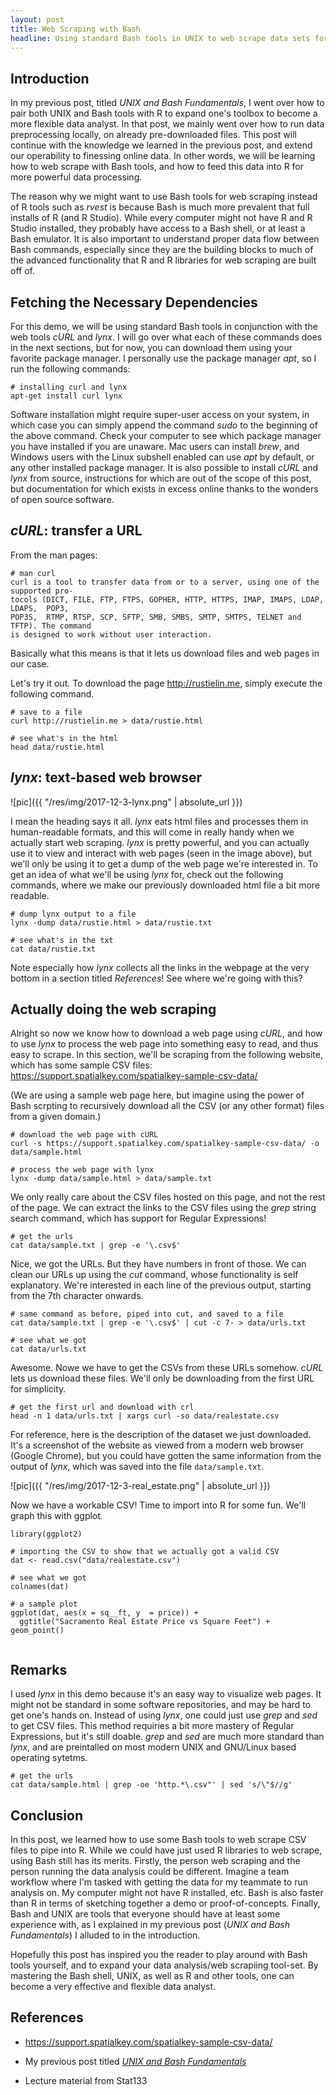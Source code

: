 ```yaml
---
layout: post
title: Web Scraping with Bash
headline: Using standard Bash tools in UNIX to web scrape data sets for analysis in R, an alternative to using packages such as rvest.
---
```


## Introduction

In my previous post, titled *UNIX and Bash Fundamentals*, I went over how to pair both UNIX and Bash tools with R to expand one's toolbox to become a more flexible data analyst. In that post, we mainly went over how to run data preprocessing locally, on already pre-downloaded files. This post will continue with the knowledge we learned in the previous post, and extend our operability to finessing online data. In other words, we will be learning how to web scrape with Bash tools, and how to feed this data into R for more powerful data processing. 

The reason why we might want to use Bash tools for web scraping instead of R tools such as *rvest* is because Bash is much more prevalent that full installs of R (and R Studio). While every computer might not have R and R Studio installed, they probably have access to a Bash shell, or at least a Bash emulator. It is also important to understand proper data flow between Bash commands, especially since they are the building blocks to much of the advanced functionality that R and R libraries for web scraping are built off of.

## Fetching the Necessary Dependencies

For this demo, we will be using standard Bash tools in conjunction with the web tools *cURL* and *lynx*. I will go over what each of these commands does in the next sections, but for now, you can download them using your favorite package manager. I personally use the package manager *apt*, so I run the following commands:

```{r, engine = 'bash', eval = FALSE}
# installing curl and lynx
apt-get install curl lynx
```

Software installation might require super-user access on your system, in which case you can simply append the command *sudo* to the beginning of the above command. Check your computer to see which package manager you have installed if you are unaware. Mac users can install *brew*, and Windows users with the Linux subshell enabled can use *apt* by default, or any other installed package manager. It is also possible to install *cURL* and *lynx* from source, instructions for which are out of the scope of this post, but documentation for which exists in excess online thanks to the wonders of open source software.

## *cURL*: transfer a URL

From the man pages:

```{r, engine = 'bash', eval = FALSE}
# man curl
curl is a tool to transfer data from or to a server, using one of the supported pro‐
tocols (DICT, FILE, FTP, FTPS, GOPHER, HTTP, HTTPS, IMAP, IMAPS, LDAP, LDAPS,  POP3,
POP3S,  RTMP, RTSP, SCP, SFTP, SMB, SMBS, SMTP, SMTPS, TELNET and TFTP). The command
is designed to work without user interaction.

```

Basically what this means is that it lets us download files and web pages in our case. 

Let's try it out. To download the page http://rustielin.me, simply execute the following command.

```{r, engine = 'bash'}
# save to a file
curl http://rustielin.me > data/rustie.html

# see what's in the html
head data/rustie.html

```
## *lynx*: text-based web browser

![pic]({{ "/res/img/2017-12-3-lynx.png" | absolute_url }})



I mean the heading says it all. *lynx* eats html files and processes them in human-readable formats, and this will come in really handy when we actually start web scraping. *lynx* is pretty powerful, and you can actually use it to view and interact with web pages (seen in the image above), but we'll only be using it to get a dump of the web page we're interested in. To get an idea of what we'll be using *lynx* for, check out the following commands, where we make our previously downloaded html file a bit more readable.

```{r, engine = 'bash'}
# dump lynx output to a file 
lynx -dump data/rustie.html > data/rustie.txt

# see what's in the txt
cat data/rustie.txt
```

Note especially how *lynx* collects all the links in the webpage at the very bottom in a section titled *References*! See where we're going with this?

## Actually doing the web scraping

Alright so now we know how to download a web page using *cURL*, and how to use *lynx* to process the web page into something easy to read, and thus easy to scrape. In this section, we'll be scraping from the following website, which has some sample CSV files: https://support.spatialkey.com/spatialkey-sample-csv-data/

(We are using a sample web page here, but imagine using the power of Bash scrpting to recursively download all the CSV (or any other format) files from a given domain.)

```{r, engine = 'bash'}
# download the web page with cURL
curl -s https://support.spatialkey.com/spatialkey-sample-csv-data/ -o data/sample.html

# process the web page with lynx
lynx -dump data/sample.html > data/sample.txt
```

We only really care about the CSV files hosted on this page, and not the rest of the page. We can extract the links to the CSV files using the *grep* string search command, which has support for Regular Expressions!

``` {r, engine = 'bash'}
# get the urls
cat data/sample.txt | grep -e '\.csv$'

```

Nice, we got the URLs. But they have numbers in front of those. We can clean our URLs up using the *cut* command, whose functionality is self explanatory. We're interested in each line of the previous output, starting from the 7th character onwards.

``` {r, engine = 'bash'}
# same command as before, piped into cut, and saved to a file
cat data/sample.txt | grep -e '\.csv$' | cut -c 7- > data/urls.txt

# see what we got
cat data/urls.txt
```
Awesome. Nowe we have to get the CSVs from these URLs somehow. *cURL* lets us download these files. We'll only be downloading from the first URL for simplicity.

``` {r, engine = 'bash'}
# get the first url and download with crl
head -n 1 data/urls.txt | xargs curl -so data/realestate.csv 

```

For reference, here is the description of the dataset we just downloaded. It's a screenshot of the website as viewed from a modern web browser (Google Chrome), but you could have gotten the same information from the output of *lynx*, which was saved into the file `data/sample.txt`.

![pic]({{ "/res/img/2017-12-3-real_estate.png" | absolute_url }})

Now we have a workable CSV! Time to import into R for some fun. We'll graph this with ggplot.

``` {r}
library(ggplot2)

# importing the CSV to show that we actually got a valid CSV
dat <- read.csv("data/realestate.csv")

# see what we got
colnames(dat)

# a sample plot
ggplot(dat, aes(x = sq__ft, y  = price)) + 
  ggtitle("Sacramento Real Estate Price vs Square Feet") + geom_point() 


```

## Remarks

I used *lynx* in this demo because it's an easy way to visualize web pages. It might not be standard in some software repositories, and may be hard to get one's hands on. Instead of using *lynx*, one could just use *grep* and *sed* to get CSV files. This method requiries a bit more mastery of Regular Expressions, but it's still doable. *grep* and *sed* are much more standard than *lynx*, and are preintalled on most modern UNIX and GNU/Linux based operating sytetms.


``` {r, engine = 'bash'}
# get the urls
cat data/sample.html | grep -oe 'http.*\.csv"' | sed 's/\"$//g'

```

## Conclusion

In this post, we learned how to use some Bash tools to web scrape CSV files to pipe into R. While we could have just used R libraries to web scrape, using Bash still has its merits. Firstly, the person web scraping and the person running the data analysis could be different. Imagine a team workflow where I'm tasked with getting the data for my teammate to run analysis on. My computer might not have R installed, etc. Bash is also faster than R in terms of sketching together a demo or proof-of-concepts. Finally, Bash and UNIX are tools that everyone should have at least some experience with, as I explained in my previous post (*UNIX and Bash Fundamentals*) I alluded to in the introduction.

Hopefully this post has inspired you the reader to play around with Bash tools yourself, and to expand your data analysis/web scrapiing tool-set. By mastering the Bash shell, UNIX, as well as R and other tools, one can become a very effective and flexible data analyst.

## References

* https://support.spatialkey.com/spatialkey-sample-csv-data/

* My previous post titled [*UNIX and Bash Fundamentals*](https://rustielin.github.io/2017/11/02/unix/) 

* Lecture material from Stat133







